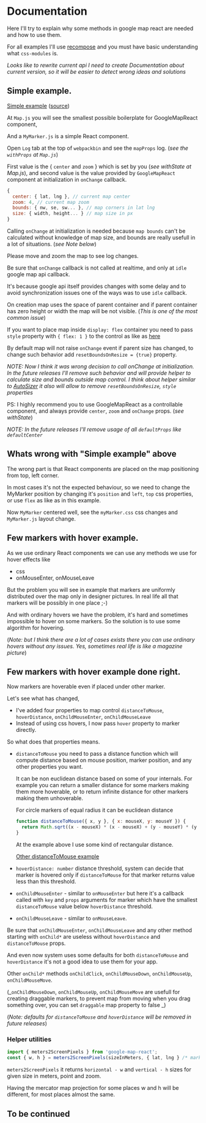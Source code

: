 # Documentation

Here I'll try to explain why some methods in google map react are needed and how to use them.

For all examples I'll use [recompose](github.com/acdlite/recompose)
and you must have basic understanding what `css-modules` is.

_Looks like to rewrite current api I need to create Documentation about current version,
so it will be easier to detect wrong ideas and solutions_

## Simple example.

[Simple example](https://google-map-react.github.io/google-map-react-examples/default) ([source](https://github.com/google-map-react/google-map-react-examples/blob/master/src/examples/Main.js))

At `Map.js` you will see the smallest possible boilerplate for GoogleMapReact component,

And a `MyMarker.js` is a simple React component.

Open `Log` tab at the top of `webpackbin` and see the `mapProps` log.
(_see the `withProps` at `Map.js`_)

First value is the { `center` and `zoom` } which is set by you (_see withState at Map.js_),
and second value is the value provided by `GoogleMapReact` component at initialization in `onChange` callback.

```javascript
{
  center: { lat, lng }, // current map center
  zoom: 4, // current map zoom
  bounds: { nw, se, sw... }, // map corners in lat lng
  size: { width, height... } // map size in px
}
```

Calling `onChange` at initialization is needed because `map bounds` can't be calculated without knowledge of map size,
and bounds are really usefull in a lot of situations. (_see Note below_)

Please move and zoom the map to see log changes.

Be sure that `onChange` callback is not called at realtime, and only at `idle` google map api callback.

It's because google api itself provides changes with some delay and to avoid synchronization issues
one of the ways was to use `idle` callback.

On creation map uses the space of parent container and if parent container has zero height or width
the map will be not visible. (_This is one of the most common issue_)

If you want to place map inside `display: flex` container you need to pass `style` property
with `{ flex: 1 }` to the control as like as [here](https://github.com/google-map-react/google-map-thousands-markers/blob/master/src/Map.js#L32)

By default map will not raise `onChange` event if parent size has changed, to change such behavior
add `resetBoundsOnResize = {true}` property.

_NOTE: Now I think it was wrong decision to call onChange at initialization.
In the future releases
I'll remove such behavior and will provide helper to calculate size and bounds outside map control.
I think about helper similar to [AutoSizer](https://github.com/bvaughn/react-virtualized/blob/master/docs/AutoSizer.md)
it also will allow to remove `resetBoundsOnResize`, `style` properties_

PS: I highly recommend you to use GoogleMapReact as a controllable component,
and always provide `center`, `zoom` and `onChange` props. (_see withState_)

_NOTE: In the future releases I'll remove usage of all `defaultProps` like `defaultCenter`_

## Whats wrong with "Simple example" above

The wrong part is that React components are placed on the map positioning from top, left corner.

In most cases it's not the expected behaviour, so we need to change the MyMarker position by changing
it's `position` and `left`, `top` css properties, or use `flex` as like as in this example.


Now `MyMarker` centered well, see the `myMarker.css` css changes and `MyMarker.js` layout change.

## Few markers with hover example.



As we use ordinary React components we can use any methods we use for hover effects like
- css
- onMouseEnter, onMouseLeave

But the problem you will see in example that markers are uniformly distributed over the map only in
designer pictures. In real life all that markers will be possibly in one place ;-)

And with ordinary hovers we have the problem, it's hard and sometimes impossible to hover on some markers.
So the solution is to use some algorithm for hovering.

(_Note: but I think there are a lot of cases exists there you can use ordinary hovers without any issues.
Yes, sometimes real life is like a magazine picture_)

## Few markers with hover example done right.



Now markers are hoverable even if placed under other marker.

Let's see what has changed,
- I've added four properties to map control `distanceToMouse`, `hoverDistance`, `onChildMouseEnter`, `onChildMouseLeave`
- Instead of using css hovers, I now pass `hover` property to marker directly.

So what does that properties means.

- `distanceToMouse` you need to pass a distance function which will compute distance based on mouse position,
marker position, and any other properties you want.

  It can be non euclidean distance based on some of your internals.
  For example you can return a smaller distance for some markers making them more hoverable,
  or to return infinite distance for other markers making them unhoverable.

  For circle markers of equal radius it can be euclidean distance

  ```javascript
  function distanceToMouse({ x, y }, { x: mouseX, y: mouseY }) {
    return Math.sqrt((x - mouseX) * (x - mouseX) + (y - mouseY) * (y - mouseY))
  }
  ```

  At the example above I use some kind of rectangular distance.

  [Other distanceToMouse example](https://github.com/google-map-react/old-examples/blob/dbfc2fcd381cc39da315875f5a45d4ebee765f26/web/flux/components/examples/x_distance_hover/distance_hover_map_page.jsx#L31-L46)


- `hoverDistance: number` distance threshold,
system can decide that marker is hovered only if `distanceToMouse` for that marker returns value less than this threshold.

- `onChildMouseEnter` - similar to `onMouseEnter` but here it's a callback called with `key` and `props` arguments for marker which have the smallest `distanceToMouse` value below `hoverDistance` threshold.

- `onChildMouseLeave` - similar to `onMouseLeave`.

Be sure that `onChildMouseEnter`, `onChildMouseLeave` and any other method starting with `onChild*` are useless without `hoverDistance` and `distanceToMouse` props.

And even now system uses some defaults for both `distanceToMouse` and `hoverDistance` it's not a good idea to use them for your app.

Other `onChild*` methods `onChildClick`, `onChildMouseDown`, `onChildMouseUp`, `onChildMouseMove`.

(_`onChildMouseDown`, `onChildMouseUp`, `onChildMouseMove` are usefull for creating draggable markers,
to prevent map from moving when you drag something over, you can set `draggable` map property to false
_)

(_Note: defaults for `distanceToMouse` and `hoverDistance` will be removed in future releases_)


### Helper utilities

```javascript
import { meters2ScreenPixels } from 'google-map-react';
const { w, h } = meters2ScreenPixels(sizeInMeters, { lat, lng } /* marker coords*/, zoom /* map zoom*/);
```

`meters2ScreenPixels` it returns `horizontal - w` and `vertical - h` sizes for given size in meters, point and zoom.

Having the mercator map projection for some places w and h will be different, for most places almost the same.


## To be continued
